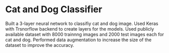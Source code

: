 # Cat and Dog Classifier
Built a 3-layer neural network to classifiy cat and dog image. 
Used Keras with Trsnorflow backend to create layers for the models.
Used publicly available dataset with 8000 trainnng images and 2000 test images each for cat and dog.
Performed data augmentation to increase the size of the dataset to improve the accuracy.



